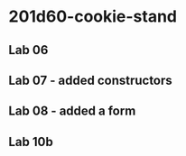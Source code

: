 # 201d60-cookie-stand

## Lab 06

## Lab 07 - added constructors

## Lab 08 - added a form

## Lab 10b
